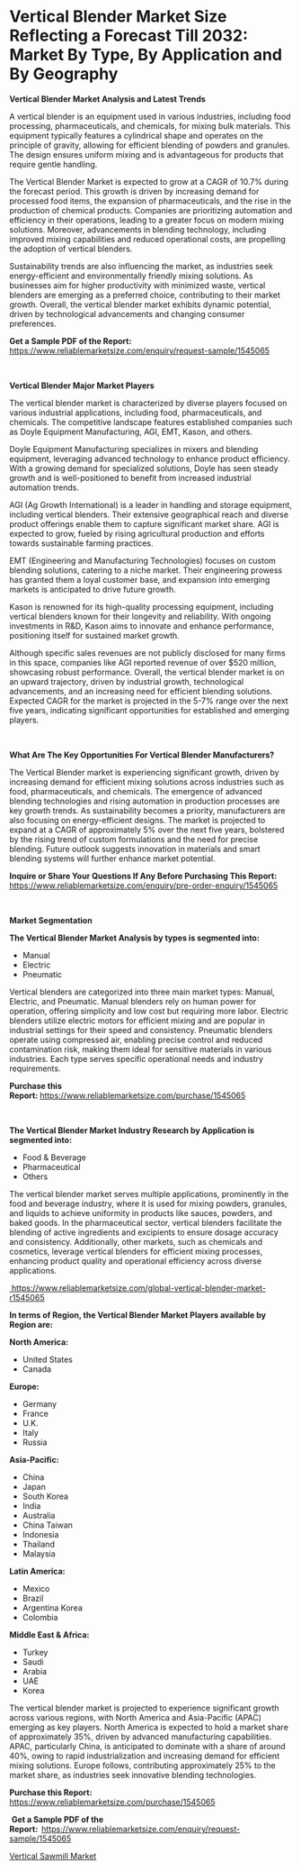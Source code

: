 <p><h1>Vertical Blender Market Size Reflecting a Forecast Till 2032: Market By Type, By Application and By Geography</h1></p><p><strong>Vertical Blender Market Analysis and Latest Trends</strong></p>
<p><p>A vertical blender is an equipment used in various industries, including food processing, pharmaceuticals, and chemicals, for mixing bulk materials. This equipment typically features a cylindrical shape and operates on the principle of gravity, allowing for efficient blending of powders and granules. The design ensures uniform mixing and is advantageous for products that require gentle handling.</p><p>The Vertical Blender Market is expected to grow at a CAGR of 10.7% during the forecast period. This growth is driven by increasing demand for processed food items, the expansion of pharmaceuticals, and the rise in the production of chemical products. Companies are prioritizing automation and efficiency in their operations, leading to a greater focus on modern mixing solutions. Moreover, advancements in blending technology, including improved mixing capabilities and reduced operational costs, are propelling the adoption of vertical blenders.</p><p>Sustainability trends are also influencing the market, as industries seek energy-efficient and environmentally friendly mixing solutions. As businesses aim for higher productivity with minimized waste, vertical blenders are emerging as a preferred choice, contributing to their market growth. Overall, the vertical blender market exhibits dynamic potential, driven by technological advancements and changing consumer preferences.</p></p>
<p><strong>Get a Sample PDF of the Report:&nbsp;</strong> <a href="https://www.reliablemarketsize.com/enquiry/request-sample/1545065?utm_campaign=2218&utm_medium=2&utm_source=Github&utm_content=ia&utm_term=17022025&utm_id=vertical-blender">https://www.reliablemarketsize.com/enquiry/request-sample/1545065</a></p>
<p>&nbsp;</p>
<p><strong>Vertical Blender Major Market Players</strong></p>
<p><p>The vertical blender market is characterized by diverse players focused on various industrial applications, including food, pharmaceuticals, and chemicals. The competitive landscape features established companies such as Doyle Equipment Manufacturing, AGI, EMT, Kason, and others.</p><p>Doyle Equipment Manufacturing specializes in mixers and blending equipment, leveraging advanced technology to enhance product efficiency. With a growing demand for specialized solutions, Doyle has seen steady growth and is well-positioned to benefit from increased industrial automation trends.</p><p>AGI (Ag Growth International) is a leader in handling and storage equipment, including vertical blenders. Their extensive geographical reach and diverse product offerings enable them to capture significant market share. AGI is expected to grow, fueled by rising agricultural production and efforts towards sustainable farming practices.</p><p>EMT (Engineering and Manufacturing Technologies) focuses on custom blending solutions, catering to a niche market. Their engineering prowess has granted them a loyal customer base, and expansion into emerging markets is anticipated to drive future growth.</p><p>Kason is renowned for its high-quality processing equipment, including vertical blenders known for their longevity and reliability. With ongoing investments in R&D, Kason aims to innovate and enhance performance, positioning itself for sustained market growth.</p><p>Although specific sales revenues are not publicly disclosed for many firms in this space, companies like AGI reported revenue of over $520 million, showcasing robust performance. Overall, the vertical blender market is on an upward trajectory, driven by industrial growth, technological advancements, and an increasing need for efficient blending solutions. Expected CAGR for the market is projected in the 5-7% range over the next five years, indicating significant opportunities for established and emerging players.</p></p>
<p>&nbsp;</p>
<p><strong>What Are The Key Opportunities For Vertical Blender Manufacturers?</strong></p>
<p><p>The Vertical Blender market is experiencing significant growth, driven by increasing demand for efficient mixing solutions across industries such as food, pharmaceuticals, and chemicals. The emergence of advanced blending technologies and rising automation in production processes are key growth trends. As sustainability becomes a priority, manufacturers are also focusing on energy-efficient designs. The market is projected to expand at a CAGR of approximately 5% over the next five years, bolstered by the rising trend of custom formulations and the need for precise blending. Future outlook suggests innovation in materials and smart blending systems will further enhance market potential.</p></p>
<p><strong>Inquire or Share Your Questions If Any Before Purchasing This Report:</strong> <a href="https://www.reliablemarketsize.com/enquiry/pre-order-enquiry/1545065?utm_campaign=2218&utm_medium=2&utm_source=Github&utm_content=ia&utm_term=17022025&utm_id=vertical-blender">https://www.reliablemarketsize.com/enquiry/pre-order-enquiry/1545065</a></p>
<p>&nbsp;</p>
<p><strong>Market Segmentation</strong></p>
<p><strong>The Vertical Blender Market Analysis by types is segmented into:</strong></p>
<p><ul><li>Manual</li><li>Electric</li><li>Pneumatic</li></ul></p>
<p><p>Vertical blenders are categorized into three main market types: Manual, Electric, and Pneumatic. Manual blenders rely on human power for operation, offering simplicity and low cost but requiring more labor. Electric blenders utilize electric motors for efficient mixing and are popular in industrial settings for their speed and consistency. Pneumatic blenders operate using compressed air, enabling precise control and reduced contamination risk, making them ideal for sensitive materials in various industries. Each type serves specific operational needs and industry requirements.</p></p>
<p><strong>Purchase this Report:&nbsp;</strong><a href="https://www.reliablemarketsize.com/purchase/1545065?utm_campaign=2218&utm_medium=2&utm_source=Github&utm_content=ia&utm_term=17022025&utm_id=vertical-blender">https://www.reliablemarketsize.com/purchase/1545065</a></p>
<p>&nbsp;</p>
<p><strong>The Vertical Blender Market Industry Research by Application is segmented into:</strong></p>
<p><ul><li>Food & Beverage</li><li>Pharmaceutical</li><li>Others</li></ul></p>
<p><p>The vertical blender market serves multiple applications, prominently in the food and beverage industry, where it is used for mixing powders, granules, and liquids to achieve uniformity in products like sauces, powders, and baked goods. In the pharmaceutical sector, vertical blenders facilitate the blending of active ingredients and excipients to ensure dosage accuracy and consistency. Additionally, other markets, such as chemicals and cosmetics, leverage vertical blenders for efficient mixing processes, enhancing product quality and operational efficiency across diverse applications.</p></p>
<p><a href="https://www.reliablemarketsize.com/global-vertical-blender-market-r1545065?utm_campaign=2218&utm_medium=2&utm_source=Github&utm_content=ia&utm_term=17022025&utm_id=vertical-blender">&nbsp;https://www.reliablemarketsize.com/global-vertical-blender-market-r1545065</a></p>
<p><strong>In terms of Region, the Vertical Blender Market Players available by Region are:</strong></p>
<p>
    <p> <strong> North America: </strong>
        <ul>
            <li>United States</li>
            <li>Canada</li>
        </ul>
        </p> 
    <p> <strong> Europe: </strong>
        <ul>
            <li>Germany</li>
            <li>France</li>
            <li>U.K.</li>
            <li>Italy</li>
            <li>Russia</li>
        </ul>
        </p> 
    <p> <strong> Asia-Pacific: </strong>
        <ul>
            <li>China</li>
            <li>Japan</li>
            <li>South Korea</li>
            <li>India</li>
            <li>Australia</li>
            <li>China Taiwan</li>
            <li>Indonesia</li>
            <li>Thailand</li>
            <li>Malaysia</li>
        </ul>
        </p> 
    <p> <strong> Latin America: </strong>
        <ul>
            <li>Mexico</li>
            <li>Brazil</li>
            <li>Argentina Korea</li>
            <li>Colombia</li>
        </ul>
        </p> 
    <p> <strong> Middle East & Africa: </strong>
        <ul>
            <li>Turkey</li>
            <li>Saudi</li>
            <li>Arabia</li>
            <li>UAE</li>
            <li>Korea</li>
        </ul>
    </p>
    </p>
<p><p>The vertical blender market is projected to experience significant growth across various regions, with North America and Asia-Pacific (APAC) emerging as key players. North America is expected to hold a market share of approximately 35%, driven by advanced manufacturing capabilities. APAC, particularly China, is anticipated to dominate with a share of around 40%, owing to rapid industrialization and increasing demand for efficient mixing solutions. Europe follows, contributing approximately 25% to the market share, as industries seek innovative blending technologies.</p></p>
<p><strong>Purchase this Report: </strong><a href="https://www.reliablemarketsize.com/purchase/1545065?utm_campaign=2218&utm_medium=2&utm_source=Github&utm_content=ia&utm_term=17022025&utm_id=vertical-blender">https://www.reliablemarketsize.com/purchase/1545065</a></p>
<p>&nbsp;<strong>Get a Sample PDF of the Report:&nbsp;&nbsp;</strong><a href="https://www.reliablemarketsize.com/enquiry/request-sample/1545065?utm_campaign=2218&utm_medium=2&utm_source=Github&utm_content=ia&utm_term=17022025&utm_id=vertical-blender">https://www.reliablemarketsize.com/enquiry/request-sample/1545065</a></p>
<p><strong></strong></p>
<p><p><a href="https://github.com/edacruz6/Market-Research-Report-List-1/blob/main/vertical-sawmill-market.md?utm_campaign=2218&utm_medium=2&utm_source=Github&utm_content=ia&utm_term=17022025&utm_id=vertical-blender">Vertical Sawmill Market</a></p></p>